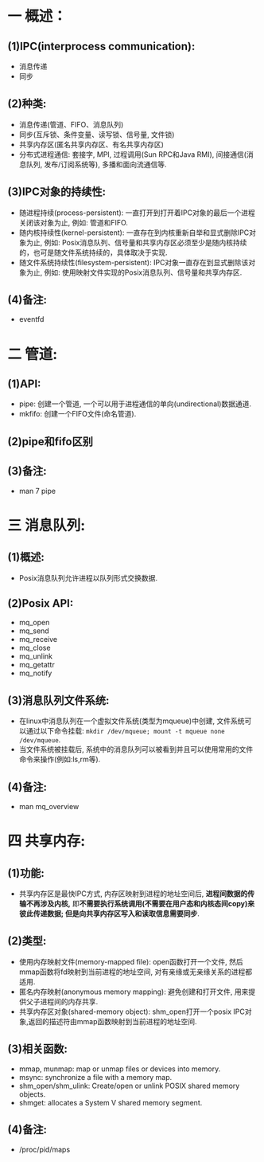 # 一 概述：
## (1)IPC(interprocess communication):
- 消息传递
- 同步

## (2)种类:
- 消息传递(管道、FIFO、消息队列)
- 同步(互斥锁、条件变量、读写锁、信号量, 文件锁)
- 共享内存区(匿名共享内存区、有名共享内存区)
- 分布式进程通信: 套接字, MPI, 过程调用(Sun RPC和Java RMI), 间接通信(消息队列, 发布/订阅系统等), 多播和面向流通信等.

## (3)IPC对象的持续性:
- 随进程持续(process-persistent): 一直打开到打开着IPC对象的最后一个进程关闭该对象为止, 例如: 管道和FIFO.
- 随内核持续性(kernel-persistent): 一直存在到内核重新自举和显式删除IPC对象为止, 例如: Posix消息队列、信号量和共享内存区必须至少是随内核持续的，也可是随文件系统持续的，具体取决于实现.
- 随文件系统持续性(filesystem-persistent): IPC对象一直存在到显式删除该对象为止, 例如: 使用映射文件实现的Posix消息队列、信号量和共享内存区.

## (4)备注:
- eventfd

# 二 管道:
## (1)API:
- pipe: 创建一个管道, 一个可以用于进程通信的单向(undirectional)数据通道.
- mkfifo: 创建一个FIFO文件(命名管道).

## (2)pipe和fifo区别

## (3)备注:
- man 7 pipe

# 三 消息队列:
## (1)概述:
- Posix消息队列允许进程以队列形式交换数据.

## (2)Posix API:
- mq_open
- mq_send
- mq_receive
- mq_close
- mq_unlink
- mq_getattr
- mq_notify

## (3)消息队列文件系统:
- 在linux中消息队列在一个虚拟文件系统(类型为mqueue)中创建, 文件系统可以通过以下命令挂载: `mkdir /dev/mqueue; mount -t mqueue none /dev/mqueue`.
- 当文件系统被挂载后, 系统中的消息队列可以被看到并且可以使用常用的文件命令来操作(例如:ls,rm等).

## (4)备注:
- man mq_overview

# 四 共享内存:
## (1)功能:
- 共享内存区是最快IPC方式, 内存区映射到进程的地址空间后, **进程间数据的传输不再涉及内核,** 即**不需要执行系统调用(不需要在用户态和内核态间copy)**来彼此传递数据; 但是向共享内存区写入和读取信息需要**同步**.

## (2)类型:
- 使用内存映射文件(memory-mapped file): open函数打开一个文件, 然后mmap函数将fd映射到当前进程的地址空间, 对有亲缘或无亲缘关系的进程都适用.
- 匿名内存映射(anonymous memory mapping): 避免创建和打开文件, 用来提供父子进程间的内存共享.
- 共享内存区对象(shared-memory object): shm_open打开一个posix IPC对象,返回的描述符由mmap函数映射到当前进程的地址空间.

## (3)相关函数:
- mmap, munmap: map or unmap files or devices into memory.
- msync: synchronize a file with a memory map.
- shm_open/shm_ulink: Create/open or unlink POSIX shared memory objects.
- shmget: allocates a System V shared memory segment.

## (4)备注:
- /proc/pid/maps
